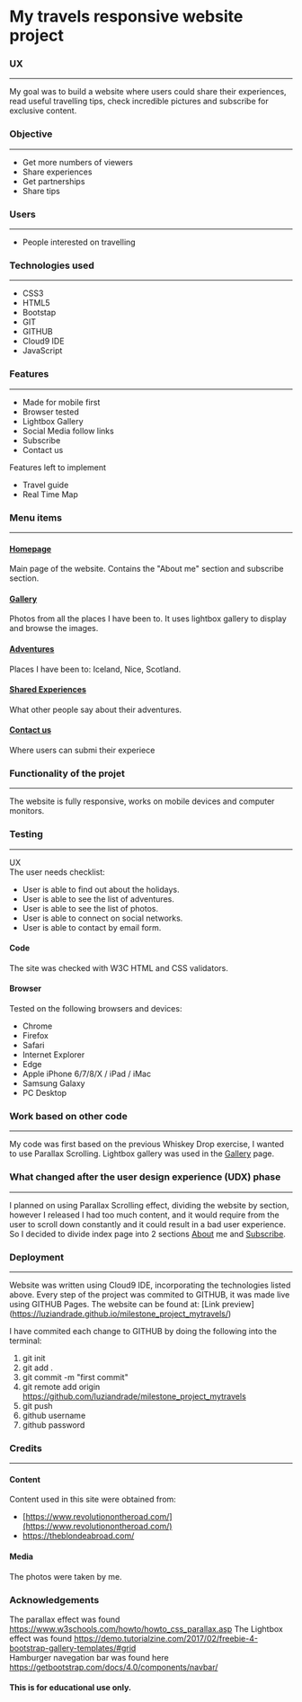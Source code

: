 # My travels responsive website project

### UX
---
My goal was to build a website where users could share their experiences, read useful travelling tips, check incredible pictures and subscribe for exclusive content.

### Objective
---

* Get more numbers of viewers
* Share experiences
* Get partnerships
* Share tips

### Users
---

* People interested on travelling

### Technologies used
---

* CSS3
* HTML5
* Bootstap
* GIT
* GITHUB
* Cloud9 IDE
* JavaScript

### Features
---

* Made for mobile first
* Browser tested
* Lightbox Gallery
* Social Media follow links
* Subscribe
* Contact us

Features left to implement

* Travel guide
* Real Time Map


### Menu items
---

#### [Homepage](https://mytravels-milestone-luanaandrade.c9users.io/index.html "Luana's Homepage")
Main page of the website. Contains the "About me" section and subscribe section.

#### [Gallery](https://mytravels-milestone-luanaandrade.c9users.io/gallery.html "Gallery")
Photos from all the places I have been to. It uses lightbox gallery to display and browse the images.

#### [Adventures](https://mytravels-milestone-luanaandrade.c9users.io/adventures.html "Luana's adventures")
Places I have been to: Iceland, Nice, Scotland.

#### [Shared Experiences](https://mytravels-milestone-luanaandrade.c9users.io/share.html "Share")
What other people say about their adventures.

#### [Contact us](https://mytravels-milestone-luanaandrade.c9users.io/contactus.html "Contact us")
Where users can submi their experiece 


### Functionality of the projet
---
The website is fully responsive, works on mobile devices and computer monitors.

### Testing
---
UX  
The user needs checklist:
+ User is able to find out about the holidays.
+ User is able to see the list of adventures.
+ User is able to see the list of photos.
+ User is able to connect on social networks.
+ User is able to contact by email form.

#### Code
The site was checked with W3C HTML and CSS validators. 

#### Browser
Tested on the following browsers and devices:

+ Chrome
+ Firefox
+ Safari
+ Internet Explorer
+ Edge
+ Apple iPhone 6/7/8/X / iPad / iMac
+ Samsung Galaxy
+ PC Desktop

### Work based on other code
---
My code was first based on the previous Whiskey Drop exercise, I wanted to use Parallax Scrolling.
Lightbox gallery was used in the [Gallery](https://mytravels-milestone-luanaandrade.c9users.io/gallery.html) page.

### What changed after the user design experience (UDX) phase
---
I planned on using Parallax Scrolling effect, dividing the website by section, however I released I had too much content, and 
it would require from the user to scroll down constantly and it could result in a bad user experience. So I decided to 
divide index page into 2 sections [About](https://mytravels-milestone-luanaandrade.c9users.io/index.html) me and [Subscribe](https://mytravels-milestone-luanaandrade.c9users.io/index.html).

### Deployment
---
Website was written using Cloud9 IDE, incorporating the technologies listed above. Every step of the project was commited to GITHUB, 
it was made live using GITHUB Pages. The website can be found at: [Link preview] (https://luziandrade.github.io/milestone_project_mytravels/)

I have commited each change to GITHUB by doing the following into the terminal:
1. git init
2. git add .
3. git commit -m "first commit"
4. git remote add origin https://github.com/luziandrade/milestone_project_mytravels
5. git push
6. github username
7. github password

### Credits
---

#### Content

Content used in this site were obtained from:
+ [https://www.revolutionontheroad.com/](https://www.revolutionontheroad.com/)
+ https://theblondeabroad.com/

#### Media

The photos were taken by me.

### Acknowledgements

The parallax effect was found https://www.w3schools.com/howto/howto_css_parallax.asp
The Lightbox effect was found https://demo.tutorialzine.com/2017/02/freebie-4-bootstrap-gallery-templates/#grid  
Hamburger navegation bar was found here https://getbootstrap.com/docs/4.0/components/navbar/

#### This is for educational use only.
